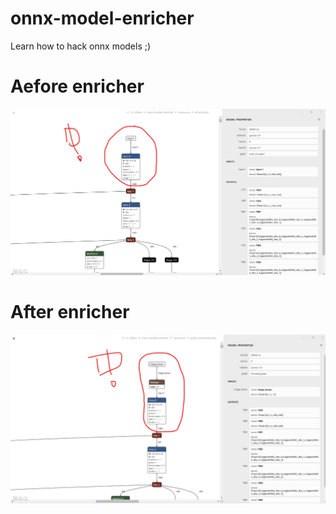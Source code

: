 # onnx-model-enricher
Learn how to hack onnx models ;) 


# Aefore enricher

[![Alt Text](resources/output_images/onnx_original.png)](resources/output_images/onnx_original.png)

# After enricher

[![Alt Text](resources/output_images/onnx_enriched.png)](resources/output_images/onnx_enriched.png)

